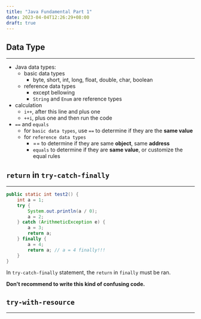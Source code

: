 ```yaml
---
title: "Java Fundamental Part 1"
date: 2023-04-04T12:26:29+08:00
draft: true
---
```


Data Type
--------
--------
- Java data types:
    - basic data types
        - byte, short, int, long, float, double, char, boolean
    - reference data types
        - except bellowing
        - `String` and `Enum` are reference types
- calculation
    - `i++`, after this line and plus one
    - `++i`, plus one and then run the code
- `==` and `equals`
    - for `basic data types`, use `==` to determine if they are the **same value**
    - for `reference data types`
        - == to determine if they are same **object**, same **address**
        - `equals` to determine if they are **same value**, or customize the equal rules


`return` in `try-catch-finally`
-----------------
-----------------
```java
public static int test2() {
    int a = 1;
    try {
        System.out.println(a / 0);
        a = 2;
    } catch (ArithmeticException e) {
        a = 3;
        return a;
    } finally {
        a = 4; 
        return a; // a = 4 finally!!!
    }
}
```
In `try-catch-finally` statement, the `return` in `finally` must be ran.  

**Don't recommend to write this kind of confusing code.**


`try-with-resource`
-----------------
-----------------























